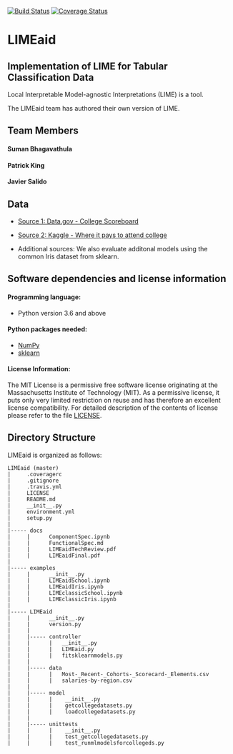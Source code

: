 [![Build Status](https://travis-ci.org/PKing70/LIMEaid.svg?branch=master)](https://travis-ci.org/PKing70/LIMEaid)
[![Coverage Status](https://coveralls.io/repos/github/PKing70/LIMEaid/badge.svg?branch=master)](https://coveralls.io/github/PKing70/LIMEaid?branch=master)

# LIMEaid

## Implementation of LIME for Tabular Classification Data

Local Interpretable Model-agnostic Interpretations (LIME) is a tool.

The LIMEaid team has authored their own version of LIME.

## Team Members

#### Suman Bhagavathula
#### Patrick King
#### Javier Salido

## Data

- [Source 1: Data.gov - College Scoreboard](https://catalog.data.gov/dataset/college-scorecard)

- [Source 2: Kaggle - Where it pays to attend college](https://www.kaggle.com/smithashivakumar/college)

- Additional sources: We also evaluate additonal models using the common Iris dataset from sklearn.

## Software dependencies and license information

#### Programming language: 

- Python version 3.6 and above 

#### Python packages needed:

- [NumPy](https://www.numpy.org)
- [sklearn](https://scikit-learn.org)

#### License Information:
The MIT License is a permissive free software license originating at the Massachusetts Institute of Technology (MIT). As a permissive license, it puts only very limited restriction on reuse and has therefore an excellent license compatibility. For detailed description of the contents of license please refer to the file [LICENSE](https://github.com/PKing70/LIMEaid/blob/master/LICENSE).

## Directory Structure

LIMEaid is organized as follows:
```
LIMEaid (master)
|     .coveragerc
|     .gitignore
|     .travis.yml
|     LICENSE
|     README.md
|     __init__.py
|     environment.yml
|     setup.py
|
|----- docs
|     |      ComponentSpec.ipynb
|     |      FunctionalSpec.md
|     |      LIMEaidTechReview.pdf
|     |      LIMEaidFinal.pdf
|
|----- examples
|     |      __init__.py
|     |      LIMEaidSchool.ipynb
|     |      LIMEaidIris.ipynb
|     |      LIMEclassicSchool.ipynb
|     |      LIMEclassicIris.ipynb
|
|----- LIMEaid
|     |      __init__.py
|     |      version.py
|     |  
|     |----- controller
|     |      |   __init__.py
|     |      |   LIMEaid.py
|     |      |   fitsklearnmodels.py
|     | 
|     |----- data
|     |      |   Most-_Recent-_Cohorts-_Scorecard-_Elements.csv	
|     |      |   salaries-by-region.csv
|     | 
|     |----- model
|     |      |    __init__.py
|     |      |    getcollegedatasets.py
|     |      |    loadcollegedatasets.py
|     |            
|     |----- unittests
|     |      |    __init__.py
|     |      |    test_getcollegedatasets.py
|     |      |    test_runmlmodelsforcollegeds.py
